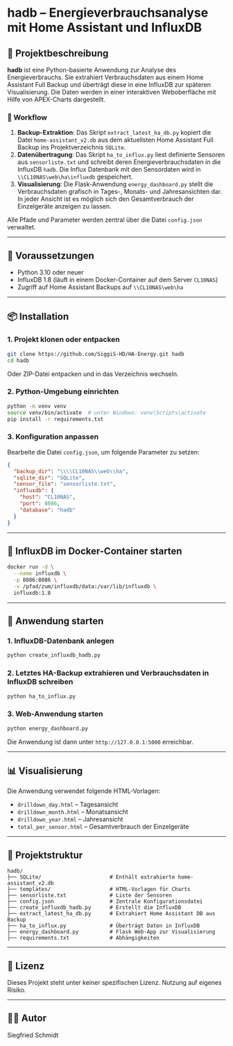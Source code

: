 # hadb – Energieverbrauchsanalyse mit Home Assistant und InfluxDB

## 📘 Projektbeschreibung

**hadb** ist eine Python-basierte Anwendung zur Analyse des Energieverbrauchs. Sie extrahiert Verbrauchsdaten aus einem Home Assistant Full Backup und überträgt diese in eine InfluxDB zur späteren Visualisierung. Die Daten werden in einer interaktiven Weboberfläche mit Hilfe von APEX-Charts dargestellt.

### 🔄 Workflow

1. **Backup-Extraktion**: Das Skript `extract_latest_ha_db.py` kopiert die Datei `home-assistant_v2.db` aus dem aktuellsten Home Assistant Full Backup ins Projektverzeichnis `SQLite`.
2. **Datenübertragung**: Das Skript `ha_to_influx.py` liest definierte Sensoren aus `sensorliste.txt` und schreibt deren Energieverbrauchsdaten in die InfluxDB `hadb`. Die Influx Datenbank mit den Sensordaten wird in  `\\CL10NAS\web\ha\influxdb` gespeichert.
3. **Visualisierung**: Die Flask-Anwendung `energy_dashboard.py` stellt die Verbrauchsdaten grafisch in Tages-, Monats- und Jahresansichten dar. In jeder Ansicht ist es möglich sich den Gesamtverbrauch der Einzelgeräte anzeigen zu lassen.

Alle Pfade und Parameter werden zentral über die Datei `config.json` verwaltet.

---

## 🔧 Voraussetzungen

- Python 3.10 oder neuer
- InfluxDB 1.8 (läuft in einem Docker-Container auf dem Server `CL10NAS`)
- Zugriff auf Home Assistant Backups auf `\\CL10NAS\web\ha`

---

## 📦 Installation

### 1. Projekt klonen oder entpacken

```bash
git clone https://github.com/SiggiS-HD/HA-Energy.git hadb
cd hadb
```

Oder ZIP-Datei entpacken und in das Verzeichnis wechseln.

### 2. Python-Umgebung einrichten

```bash
python -m venv venv
source venv/bin/activate  # unter Windows: venv\Scripts\activate
pip install -r requirements.txt
```

### 3. Konfiguration anpassen

Bearbeite die Datei `config.json`, um folgende Parameter zu setzen:

```json
{
  "backup_dir": "\\\\CL10NAS\\web\\ha",
  "sqlite_dir": "SQLite",
  "sensor_file": "sensorliste.txt",
  "influxdb": {
    "host": "CL10NAS",
    "port": 8086,
    "database": "hadb"
  }
}
```

---

## 🐳 InfluxDB im Docker-Container starten

```bash
docker run -d \
  --name influxdb \
  -p 8086:8086 \
  -v /pfad/zum/influxdb/data:/var/lib/influxdb \
  influxdb:1.8
```

---

## 🚀 Anwendung starten

### 1. InfluxDB-Datenbank anlegen

```bash
python create_influxdb_hadb.py
```

### 2. Letztes HA-Backup extrahieren und Verbrauchsdaten in InfluxDB schreiben

```bash
python ha_to_influx.py
```

### 3. Web-Anwendung starten

```bash
python energy_dashboard.py
```

Die Anwendung ist dann unter `http://127.0.0.1:5000` erreichbar.

---

## 📊 Visualisierung

Die Anwendung verwendet folgende HTML-Vorlagen:

- `drilldown_day.html` – Tagesansicht
- `drilldown_month.html` – Monatsansicht
- `drilldown_year.html` – Jahresansicht
- `total_per_sensor.html` – Gesamtverbrauch der Einzelgeräte

---

## 📁 Projektstruktur

```
hadb/
├── SQLite/                      # Enthält extrahierte home-assistant_v2.db
├── templates/                   # HTML-Vorlagen für Charts
├── sensorliste.txt              # Liste der Sensoren
├── config.json                  # Zentrale Konfigurationsdatei
├── create_influxdb_hadb.py      # Erstellt die InfluxDB
├── extract_latest_ha_db.py      # Extrahiert Home Assistant DB aus Backup
├── ha_to_influx.py              # Überträgt Daten in InfluxDB
├── energy_dashboard.py          # Flask Web-App zur Visualisierung
├── requirements.txt             # Abhängigkeiten
```

---

## 🧩 Lizenz

Dieses Projekt steht unter keiner spezifischen Lizenz. Nutzung auf eigenes Risiko.

---

## 🧑‍💻 Autor

Siegfried Schmidt
